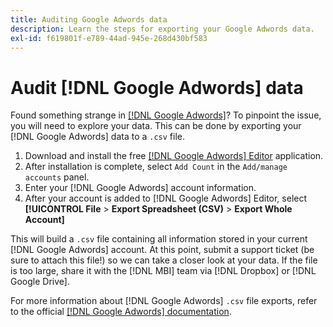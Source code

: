 ```yaml
---
title: Auditing Google Adwords data
description: Learn the steps for exporting your Google Adwords data.
exl-id: f619801f-e789-44ad-945e-268d430bf583
---
```

# Audit [!DNL Google Adwords] data

Found something strange in [[!DNL Google Adwords]](../integrations/google-adwords.md)? To pinpoint the issue, you will need to explore your data. This can be done by exporting your [!DNL Google Adwords] data to a `.csv` file.

1. Download and install the free [[!DNL Google Adwords] Editor](https://ads.google.com/home/tools/ads-editor/) application.
1. After installation is complete, select `Add Count` in the `Add/manage accounts` panel.
1. Enter your [!DNL Google Adwords] account information.
1. After your account is added to [!DNL Google Adwords] Editor, select **[!UICONTROL File** > **Export Spreadsheet (CSV)** > **Export Whole Account]**

This will build a `.csv` file containing all information stored in your current [!DNL Google Adwords] account. At this point, submit a support ticket (be sure to attach this file!) so we can take a closer look at your data. If the file is too large, share it with the [!DNL MBI] team via [!DNL Dropbox] or [!DNL Google Drive].

For more information about [!DNL Google Adwords] `.csv` file exports, refer to the official [[!DNL Google Adwords] documentation](https://support.google.com/adwords/editor/answer/38657?hl=en).
